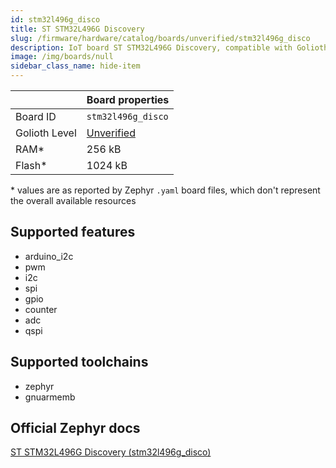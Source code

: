 ```yaml
---
id: stm32l496g_disco
title: ST STM32L496G Discovery
slug: /firmware/hardware/catalog/boards/unverified/stm32l496g_disco
description: IoT board ST STM32L496G Discovery, compatible with Golioth at unverified level.
image: /img/boards/null
sidebar_class_name: hide-item
---
```


[//]: # (This is an auto-generated file, do not edit! Changes to it will be lost upon re-generation)



|                | Board properties     |
| -------------  | -------------------- |
| Board ID       | `stm32l496g_disco` |
| Golioth Level  | [Unverified](/firmware/hardware#unverified-boards) |
| RAM*           | 256 kB |
| Flash*         | 1024 kB |

\* values are as reported by Zephyr `.yaml` board files, which don't represent the overall available resources



## Supported features

* arduino_i2c
* pwm
* i2c
* spi
* gpio
* counter
* adc
* qspi

## Supported toolchains

* zephyr
* gnuarmemb

## Official Zephyr docs

[ST STM32L496G Discovery (stm32l496g_disco)](https://docs.zephyrproject.org/latest/boards/st/stm32l496g_disco/doc/index.html)
